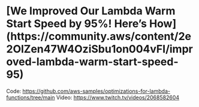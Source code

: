 <h1>[We Improved Our Lambda Warm Start Speed by 95%! Here’s How](https://community.aws/content/2e2OlZen47W4OziSbu1on004vFI/improved-lambda-warm-start-speed-95)</h1>

Code: https://github.com/aws-samples/optimizations-for-lambda-functions/tree/main
Video: https://www.twitch.tv/videos/2068582604
